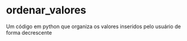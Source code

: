 # ordenar_valores
Um código em python que organiza os valores inseridos pelo usuário de forma decrescente
